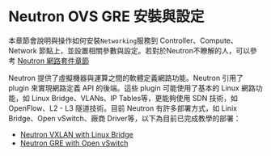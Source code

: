 # Neutron OVS GRE 安裝與設定
本章節會說明與操作如何安裝```Networking```服務到 Controller、Compute、Network 節點上，並設置相關參數與設定。若對於Neutron不瞭解的人，可以參考 [Neutron 網路套件章節](http://kairen.gitbooks.io/openstack/content/neutron/index.html)

Neutron 提供了虛擬機器與運算之間的軟體定義網路功能。Neutron 引用了 plugin 來實現網路定義 API 的後端。這些 plugin 可能使用了基本的 Linux 網路功能，如 Linux Bridge、VLANs、IP Tables等，更能夠使用 SDN 技術，如 OpenFlow、L2 - L3 隧道技術。目前 Neutron 有許多部署方式，如 Linix Bridge、Open vSwitch、廠商 Driver等，以下為目前已完成教學的部署：

* [Neutron VXLAN with Linux Bridge](linuxbridge_vxlan_install.md)
* [Neutron GRE with Open vSwitch](openvswitch_gre_install.md)
